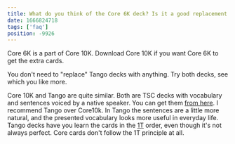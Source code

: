 ```yaml
---
title: What do you think of the Core 6K deck? Is it a good replacement for the Tango decks?
date: 1666824718
tags: ['faq']
position: -9926
---
```


Core 6K is a part of Core 10K.
Download Core 10K if you want Core 6K to get the extra cards.

You don't need to "replace" Tango decks with anything.
Try both decks, see which you like more.

Core 10K and Tango are quite similar.
Both are TSC decks with vocabulary and sentences voiced by a native speaker.
You can get them [from here](basic-vocabulary.html).
I recommend Tango over Core10k.
In Tango the sentences are a little more natural,
and the presented vocabulary looks more useful in everyday life.
Tango decks have you learn the cards in the [1T](one-target-sentences.html) order,
even though it's not always perfect.
Core cards don't follow the 1T principle at all.
